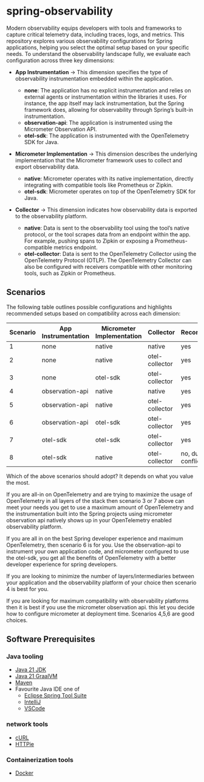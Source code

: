 # spring-observability

Modern observability equips developers with tools and frameworks to capture 
critical telemetry data, including traces, logs, and metrics. This repository
explores various observability configurations for Spring applications, helping 
you select the optimal setup based on your specific needs. To understand the 
observability landscape fully, we evaluate each configuration across three key 
dimensions:

- **App Instrumentation** → This dimension specifies the type of observability
  instrumentation embedded within the application.
  - **none**: The application has no explicit instrumentation and relies on 
    external agents or instrumentation within the libraries it uses. For 
    instance, the app itself may lack instrumentation, but the Spring framework
    does, allowing for observability through Spring’s built-in instrumentation.
  - **observation-api**: The application is instrumented using the Micrometer 
    Observation API.
  - **otel-sdk**: The application is instrumented with the OpenTelemetry SDK 
    for Java.

- **Micrometer Implementation** → This dimension describes the underlying 
  implementation that the Micrometer framework uses to collect and export 
  observability data.
  - **native**: Micrometer operates with its native implementation, directly 
    integrating with compatible tools like Prometheus or Zipkin.
  - **otel-sdk**: Micrometer operates on top of the OpenTelemetry SDK for Java.

- **Collector** → This dimension indicates how observability data is exported 
  to the observability platform.
  - **native**: Data is sent to the observability tool using the tool’s native 
    protocol, or the tool scrapes data from an endpoint within the app. For 
    example, pushing spans to Zipkin or exposing a Prometheus-compatible 
    metrics endpoint.
  - **otel-collector**: Data is sent to the OpenTelemetry Collector 
    using the OpenTelemetry Protocol (OTLP). The OpenTelemetry Collector can 
    also be configured with receivers compatible with other monitoring tools,
    such as Zipkin or Prometheus.

## Scenarios

The following table outlines possible configurations and highlights recommended 
setups based on compatibility across each dimension:

| Scenario | App <br> Instrumentation | Micrometer <br> Implementation | Collector       | Recommended           |
|----------|--------------------------|--------------------------------|-----------------|------------------------|
| 1        | none                     | native                         | native          | yes                    |
| 2        | none                     | native                         | otel-collector  | yes                    |
| 3        | none                     | otel-sdk                       | otel-collector  | yes                    |
| 4        | observation-api          | native                         | native          | yes                    |
| 5        | observation-api          | native                         | otel-collector  | yes                    |
| 6        | observation-api          | otel-sdk                       | otel-collector  | yes                    |
| 7        | otel-sdk                 | otel-sdk                       | otel-collector  | yes                    |
| 8        | otel-sdk                 | native                         | otel-collector  | no, due to conflicts   |

Which of the above scenarios should adopt? It depends on what you value the most. 

If you are all-in on OpenTelemetry and are trying to maximize the usage of 
OpenTelemetry in all layers of the stack then scenario 3 or 7 above can 
meet your needs you get to use a maximum amount of OpenTelemetry and the 
instrumentation built into the Spring projects using micrometer observation 
api natively shows up in your OpenTelemetry enabled observability platform. 

If you are all in on the best Spring developer experience and maximum 
OpenTelemetry, then scenario 6 is for you. Use the 
observation-api to instrument your own application code, and micrometer 
configured to use the otel-sdk, you get all the benefits of OpenTelemetry 
with a better developer experience for spring developers.

If you are looking to minimize the number of layers/intermediaries between your 
application and the observability platform of your choice then scenario 4
is best for you. 

If you are looking for maximum compatibility with observability platforms then
it is best if you use the micrometer observation api. this let you  decide
how to configure micrometer at deployment time. Scenarios 4,5,6 are good
choices. 

## Software Prerequisites

### Java tooling

* [Java 21 JDK](https://sdkman.io/)
* [Java 21 GraalVM](https://sdkman.io/)
* [Maven](https://maven.apache.org/index.html)
* Favourite Java IDE one of
    * [Eclipse Spring Tool Suite](https://spring.io/tools)
    * [IntelliJ](https://www.jetbrains.com/idea/download)
    * [VSCode](https://code.visualstudio.com/)

### network tools
* [cURL](https://curl.se/docs/manpage.html) 
* [HTTPie](https://httpie.io/) 

### Containerization tools
* [Docker](https://www.docker.com/products/docker-desktop)
